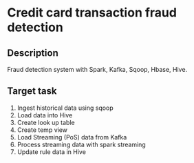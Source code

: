 # Credit card transaction fraud detection

## Description
Fraud detection system with Spark, Kafka, Sqoop, Hbase, Hive.

## Target task

1. Ingest historical data using sqoop
2. Load data into Hive
3. Create look up table
4. Create temp view
5. Load Streaming (PoS) data from Kafka
6. Process streaming data with spark streaming
7. Update rule data in Hive

